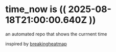 # time_now is (( 2025-08-18T21:00:00.640Z ))

an automated repo that shows the currnent time

inspired by [breakingheatmap](https://github.com/breakingheatmap/breakingheatmap)